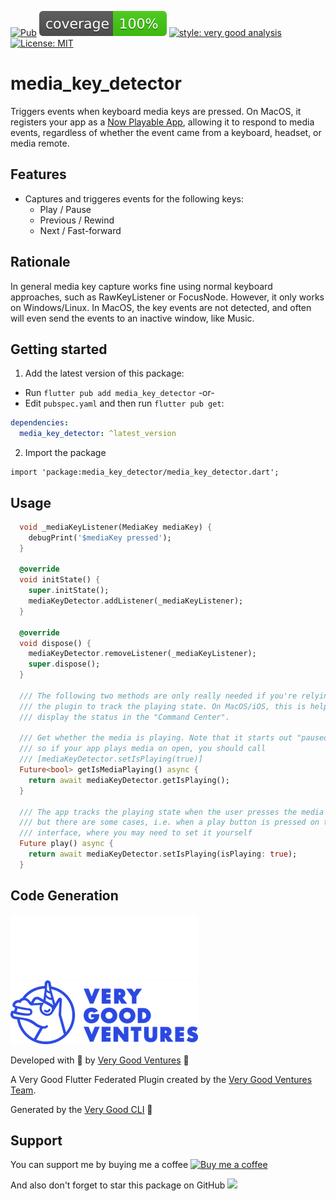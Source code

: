 [![Pub][pub_badge]][pub_link]
![coverage][coverage_badge]
[![style: very good analysis][very_good_analysis_badge]][very_good_analysis_link]
[![License: MIT][license_badge]][license_link]

# media_key_detector

Triggers events when keyboard media keys are pressed. On MacOS, it registers
your app as a [Now Playable App](https://developer.apple.com/documentation/mediaplayer/becoming_a_now_playable_app),
allowing it to respond to media events, regardless of whether the event came
from a keyboard, headset, or media remote.

## Features

- Captures and triggeres events for the following keys:
  - Play / Pause
  - Previous / Rewind
  - Next / Fast-forward

## Rationale

In general media key capture works fine using normal keyboard approaches, such
as RawKeyListener or FocusNode. However, it only works on Windows/Linux. In
MacOS, the key events are not detected, and often will even send the events to
an inactive window, like Music.

## Getting started

1. Add the latest version of this package:

- Run `flutter pub add media_key_detector` -or-
- Edit `pubspec.yaml` and then run `flutter pub get`:

```yaml
dependencies:
  media_key_detector: ^latest_version
```

2. Import the package

```
import 'package:media_key_detector/media_key_detector.dart';
```

## Usage

```dart
  void _mediaKeyListener(MediaKey mediaKey) {
    debugPrint('$mediaKey pressed');
  }

  @override
  void initState() {
    super.initState();
    mediaKeyDetector.addListener(_mediaKeyListener);
  }

  @override
  void dispose() {
    mediaKeyDetector.removeListener(_mediaKeyListener);
    super.dispose();
  }

  /// The following two methods are only really needed if you're relying on
  /// the plugin to track the playing state. On MacOS/iOS, this is helpful to
  /// display the status in the "Command Center".

  /// Get whether the media is playing. Note that it starts out "paused",
  /// so if your app plays media on open, you should call
  /// [mediaKeyDetector.setIsPlaying(true)]
  Future<bool> getIsMediaPlaying() async {
    return await mediaKeyDetector.getIsPlaying();
  }

  /// The app tracks the playing state when the user presses the media key,
  /// but there are some cases, i.e. when a play button is pressed on the UI
  /// interface, where you may need to set it yourself
  Future play() async {
    return await mediaKeyDetector.setIsPlaying(isPlaying: true);
  }
```

## Code Generation

[![Very Good Ventures][logo_white]][very_good_ventures_link_dark]
[![Very Good Ventures][logo_black]][very_good_ventures_link_light]

Developed with 💙 by [Very Good Ventures][very_good_ventures_link] 🦄

A Very Good Flutter Federated Plugin created by the [Very Good Ventures Team][very_good_ventures_link].

Generated by the [Very Good CLI][very_good_cli_link] 🤖

## Support

You can support me by buying me a coffee <a href="https://www.buymeacoffee.com/honeydoodat"><img src="https://www.buymeacoffee.com/assets/img/custom_images/yellow_img.png" alt="Buy me a coffee" width="100" /></a>

And also don't forget to star this package on GitHub <a href="https://github.com/holotrek/media_key_detector"><img src="https://img.shields.io/github/stars/holotrek/media_key_detector?logo=github&style=flat-square"></a>

[pub_badge]: https://img.shields.io/pub/v/media_key_detector
[pub_link]: https://pub.dev/packages/media_key_detector
[coverage_badge]: coverage_badge.svg
[license_badge]: https://img.shields.io/badge/license-MIT-blue.svg
[license_link]: https://opensource.org/licenses/MIT
[logo_black]: https://raw.githubusercontent.com/VGVentures/very_good_brand/main/styles/README/vgv_logo_black.png#gh-light-mode-only
[logo_white]: https://raw.githubusercontent.com/VGVentures/very_good_brand/main/styles/README/vgv_logo_white.png#gh-dark-mode-only
[very_good_analysis_badge]: https://img.shields.io/badge/style-very_good_analysis-B22C89.svg
[very_good_analysis_link]: https://pub.dev/packages/very_good_analysis
[very_good_cli_link]: https://github.com/VeryGoodOpenSource/very_good_cli
[very_good_ventures_link]: https://verygood.ventures/?utm_source=github&utm_medium=banner&utm_campaign=core
[very_good_ventures_link_dark]: https://verygood.ventures/?utm_source=github&utm_medium=banner&utm_campaign=core#gh-dark-mode-only
[very_good_ventures_link_light]: https://verygood.ventures/?utm_source=github&utm_medium=banner&utm_campaign=core#gh-light-mode-only
